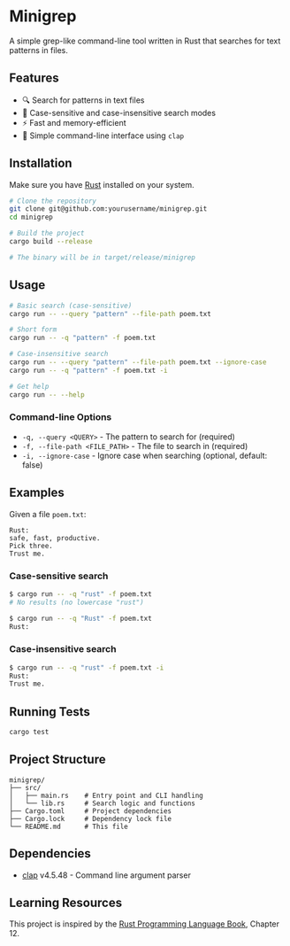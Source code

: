 # Minigrep

A simple grep-like command-line tool written in Rust that searches for text patterns in files.

## Features

- 🔍 Search for patterns in text files
- 📝 Case-sensitive and case-insensitive search modes
- ⚡ Fast and memory-efficient
- 🎯 Simple command-line interface using `clap`

## Installation

Make sure you have [Rust](https://www.rust-lang.org/tools/install) installed on your system.

```bash
# Clone the repository
git clone git@github.com:yourusername/minigrep.git
cd minigrep

# Build the project
cargo build --release

# The binary will be in target/release/minigrep
```

## Usage

```bash
# Basic search (case-sensitive)
cargo run -- --query "pattern" --file-path poem.txt

# Short form
cargo run -- -q "pattern" -f poem.txt

# Case-insensitive search
cargo run -- --query "pattern" --file-path poem.txt --ignore-case
cargo run -- -q "pattern" -f poem.txt -i

# Get help
cargo run -- --help
```

### Command-line Options

- `-q, --query <QUERY>` - The pattern to search for (required)
- `-f, --file-path <FILE_PATH>` - The file to search in (required)
- `-i, --ignore-case` - Ignore case when searching (optional, default: false)

## Examples

Given a file `poem.txt`:
```text
Rust:
safe, fast, productive.
Pick three.
Trust me.
```

### Case-sensitive search
```bash
$ cargo run -- -q "rust" -f poem.txt
# No results (no lowercase "rust")

$ cargo run -- -q "Rust" -f poem.txt
Rust:
```

### Case-insensitive search
```bash
$ cargo run -- -q "rust" -f poem.txt -i
Rust:
Trust me.
```

## Running Tests

```bash
cargo test
```

## Project Structure

```
minigrep/
├── src/
│   ├── main.rs    # Entry point and CLI handling
│   └── lib.rs     # Search logic and functions
├── Cargo.toml     # Project dependencies
├── Cargo.lock     # Dependency lock file
└── README.md      # This file
```

## Dependencies

- [clap](https://crates.io/crates/clap) v4.5.48 - Command line argument parser

## Learning Resources

This project is inspired by the [Rust Programming Language Book](https://doc.rust-lang.org/book/ch12-00-an-io-project.html), Chapter 12.
